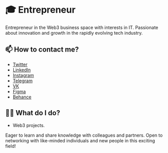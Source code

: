 # 🎓 Entrepreneur
Entrepreneur in the Web3 business space with interests in IT. Passionate about innovation and growth in the rapidly evolving tech industry. 

## 📫 How to contact me?

- [Twitter](https://twitter.com/gusevlife)
- [LinkedIn](https://www.linkedin.com/in/gusevlife/)
- [Instagram](https://www.instagram.com/gusevsvyatoslav/)
- [Telegram](https://t.me/gusevself)
- [VK](https://vk.com/gusevlive)
- [Figma](https://www.figma.com/@gusev)
- [Behance](https://www.behance.net/sviatoshusiev)

## 👨‍💻 What do I do?
- Web3 projects.

Eager to learn and share knowledge with colleagues and partners. Open to networking with like-minded individuals and new people in this exciting field!

